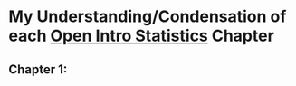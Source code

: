 # My Understanding/Condensation of each [Open Intro Statistics](https://www.openintro.org/stat/textbook.php?stat_book=os) Chapter

## Chapter 1:
